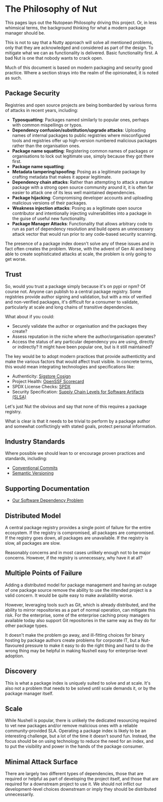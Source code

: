 # The Philosophy of Nut

This pages lays out the Nutopean Philosophy driving this project. Or, in less whimsical terms, the background thinking for what a modern package manager should be.

This is not to say that a Nutty approach will solve all mentioned problems, only that they are acknowledged and considered as part of the design. To mitigate what we can as functionality is delivered. Basic functionality first. A bad Nut is one that nobody wants to crack open.

Much of this document is based on modern packaging and security good practice. Where a section strays into the realm of the opinionated, it is noted as such.


## Package Security

Registries and open source projects are being bombarded by various forms of attacks in recent years, including:

- **Typosquatting**: Packages named similarly to popular ones, perhaps with common mispellings or typos.
- **Dependency confusion/substitution/upgrade attacks**: Uploading names of internal packages to public registries where misconfigured tools and registries offer up high-version numbered malicious packages rather than the organisation ones.
- **Package name squatting**: Registering common names of packages or organisations to lock out legitimate use, simply because they got there first.
- **Package name squatting**:
- **Metadata tampering/spoofing**: Posing as a legitimate package by crafting metadata that makes it appear legitimate.
- **Dependency chain attacks**: Rather than attempting to attack a mature package with a strong open source community around it, it is often far easier to attack one of its less well maintained dependencies.
- **Package hijacking**: Compromising developer accounts and uploading malicious versions of their packages.
- **Weakness injection attacks**: Posing as a legitimate open source contributor and intentionally injecting vulnerabilities into a package in the guise of useful new functionality.
- **Package Manager Attacks**: Functionality that allows arbitrary code to run as part of dependency resolution and build opens an unnecessary attack vector that would run prior to any code-based security scanning.

The presence of a package index doesn't solve any of these issues and in fact often creates the problem. Worse, with the advent of Gen AI and being able to create sophisticated attacks at scale, the problem is only going to get worse.


## Trust

So, would you trust a package simply because it's on pypi or npm? Of course not. Anyone can publish to a central package registry. Some registries provide author signing and validation, but with a mix of verified and non-verified packages, it's difficult for a consumer to validate, particularly at scale and long chains of transitive dependencies.

What about if you could:

- Securely validate the author or organisation and the packages they create?
- Assess reputation in the niche where the author/organisation operates?
- Access the status of any particular dependency you are using, directly or indirectly? It might have been popular one, but is it still maintained?

The key would be to adopt modern practices that provide authentictity and make the various factors that would affect trust visible. In concrete terms, this would mean integrating technologies and specifications like:

- Authenticity: [Sigstore Cosign](https://github.com/sigstore/cosign)
- Project Health: [OpenSSF Scorecard](https://openssf.org/projects/scorecard)
- SPDX License Checks: [SPDX](https://spdx.dev)
- Security Specification: [Supply Chain Levels for Software Artifacts (SLSA)](https://slsa.dev)

Let's just Nut the obvious and say that none of this requires a package registry.

What is clear is that it needs to be trivial to perform by a package author and somewhat conflictingly with stated goals, protect personal information.


## Industry Standards

Where possible we should lean to or encourage proven practices and standards, including:

- [Conventional Commits](https://www.conventionalcommits.org)
- [Semantic Versioning](https://semver.org)


## Supporting Documentation

- [Our Software Dependency Problem](https://research.swtch.com/deps)


## Distributed Model

A central package registry provides a single point of failure for the entire ecosystem. If the registry is compromised, all packages are compromised. If the registry goes down, all packages are unavailable. If the registry is slow, all packages are slow.

Reasonably concerns and in most cases unlikely enough not to be major concerns. However, if the registry is unnecessary, why have it at all?


## Multiple Points of Failure

Adding a distributed model for package management and having an outage of one package source remove the ability to use the intended project is a valid concern. It would be quite easy to make availability worse.

However, leveraging tools such as Git, which is already distributed, and the ability to mirror repositories as a part of normal operation, can mitigate this risk. For the enterprise, some of the enterprise caching proxy managers available today also support Git repositories in the same way as they do for other package types.

It doesn't make the problem go away, and ill-fitting choices for binary hosting by package authors create problems for corporate IT, but a Nut-flavoured pressure to make it easy to do the right thing and hard to do the wrong thing may be helpful in making Nushell easy for enterprise-level adoption.


## Discovery

This is what a package index is uniquely suited to solve and at scale. It's also not a problem that needs to be solved until scale demands it, or by the package manager itself.


## Scale

While Nushell is popular, there is unlikely the dedicated resourcing required to vet new packages and/or remove malicious ones with a reliable community-provided SLA. Operating a package index is likely to be an interesting challenge, but a lot of the time it doesn't sound fun. Instead, the focus should be on using technology to reduce the need for an index, and to put the visibility and power in the hands of the package consumer. 


## Minimal Attack Surface

There are largely two different types of dependencies, those that are required or helpful as part of developing the project itself, and those that are required for a downstream project to use it. We should not inflict our development-level choices downstream or imply they should be distributed unnecessarily.
